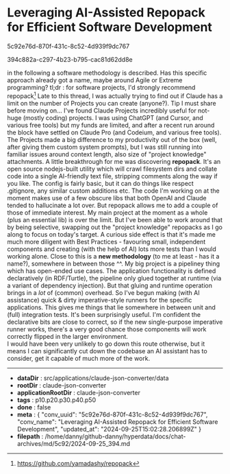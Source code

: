 # Leveraging AI-Assisted Repopack for Efficient Software Development

5c92e76d-870f-431c-8c52-4d939f9dc767

394c882a-c297-4b23-b795-cac81d62dd8e

in the following a software methodology is described. Has this specific approach already got a name, maybe around Agile or Extreme programming?
tl;dr : for software projects, I'd strongly recommend repopack[^1]
Late to this thread, I was actually trying to find out if Claude has a limit on the number of Projects you can create (anyone?). Tip I must share before moving on...
I've found Claude Projects incredibly useful for not-huge (mostly coding) projects. I was using ChatGPT (and Cursor, and various free tools) but my funds are limited, and after a recent run around the block have settled on Claude Pro (and Codeium, and various free tools).
The Projects made a big difference to my productivity out of the box (well, after giving them custom system prompts), but I was still running into familiar issues around context length, also size of "project knowledge" attachments. A little breakthrough for me was discovering **repopack**. It's an open source nodejs-built utility which will crawl filesystem dirs and collate code into a single AI-friendly text file, stripping comments along the way if you like. The config is fairly basic, but it can do things like respect .gitignore, any similar custom additions etc.
The code I'm working on at the moment makes use of a few obscure libs that both OpenAI and Claude tended to hallucinate a lot over. But repopack allows me to add a couple of those of immediate interest. My main project at the moment as a whole (plus an essential lib) is over the limit. But I've been able to work around that by being selective, swapping out the "project knowledge" repopacks as I go along to focus on today's target.
A curious side effect is that it's made me much more diligent with Best Practices - favouring small, independent components and creating (with the help of AI) lots more tests than I would working alone.
Close to this is a **new methodology**  (to me at least - has it a name?), somewhere in between those ^^. My big project is a pipeliney thing which has open-ended use cases. The application functionality is defined declaratively (in RDF/Turtle), the pipeline only glued together at runtime (via a variant of dependency injection). But that gluing and runtime operation brings in a *lot* of (common) overhead. So I've begun making (with AI assistance) quick & dirty imperative-style runners for the specific applications. This gives me things that lie somewhere in between unit and (full) integration tests. It's been surprisingly useful. I'm confident the declarative bits are close to correct, so if the new single-purpose imperative runner works, there's a very good chance those components will work correctly flipped in the larger environment.   
I would have been very unlikely to go down this route otherwise, but it means I can significantly cut down the codebase an AI assistant has to consider, get it capable of much more of the work.   
[^1]: https://github.com/yamadashy/repopack

---

* **dataDir** : src/applications/claude-json-converter/data
* **rootDir** : claude-json-converter
* **applicationRootDir** : claude-json-converter
* **tags** : p10.p20.p30.p40.p50
* **done** : false
* **meta** : {
  "conv_uuid": "5c92e76d-870f-431c-8c52-4d939f9dc767",
  "conv_name": "Leveraging AI-Assisted Repopack for Efficient Software Development",
  "updated_at": "2024-09-25T15:02:28.206899Z"
}
* **filepath** : /home/danny/github-danny/hyperdata/docs/chat-archives/md/5c92/2024-09-25_394.md